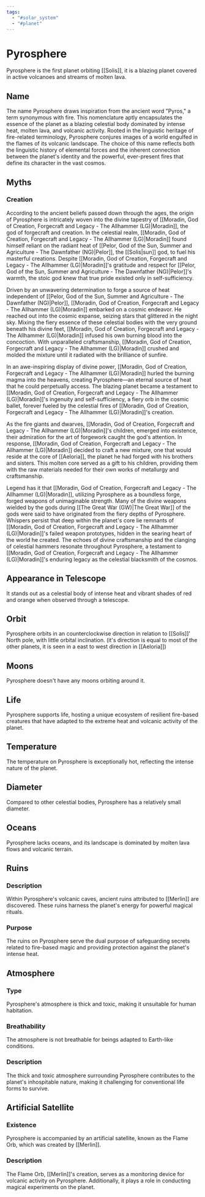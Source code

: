 ```yaml
---
tags:
  - "#solar_system"
  - "#planet"
---
```

# Pyrosphere

Pyrosphere is the first planet orbiting [[Solis]], it is a blazing planet covered in active volcanoes and streams of molten lava. 

## Name

The name Pyrosphere draws inspiration from the ancient word "Pyros," a term synonymous with fire. This nomenclature aptly encapsulates the essence of the planet as a blazing celestial body dominated by intense heat, molten lava, and volcanic activity. Rooted in the linguistic heritage of fire-related terminology, Pyrosphere conjures images of a world engulfed in the flames of its volcanic landscape. The choice of this name reflects both the linguistic history of elemental forces and the inherent connection between the planet's identity and the powerful, ever-present fires that define its character in the vast cosmos.

## Myths

### Creation

According to the ancient beliefs passed down through the ages, the origin of Pyrosphere is intricately woven into the divine tapestry of [[Moradin, God of Creation, Forgecraft and Legacy - The Allhammer (LG)|Moradin]], the god of forgecraft and creation. In the celestial realm, [[Moradin, God of Creation, Forgecraft and Legacy - The Allhammer (LG)|Moradin]] found himself reliant on the radiant heat of [[Pelor, God of the Sun, Summer and Agriculture - The Dawnfather (NG)|Pelor]], the [[Solis|sun]] god, to fuel his masterful creations. Despite [[Moradin, God of Creation, Forgecraft and Legacy - The Allhammer (LG)|Moradin]]'s gratitude and respect for [[Pelor, God of the Sun, Summer and Agriculture - The Dawnfather (NG)|Pelor]]'s warmth, the stoic god knew that true pride existed only in self-sufficiency.

Driven by an unwavering determination to forge a source of heat independent of [[Pelor, God of the Sun, Summer and Agriculture - The Dawnfather (NG)|Pelor]], [[Moradin, God of Creation, Forgecraft and Legacy - The Allhammer (LG)|Moradin]] embarked on a cosmic endeavor. He reached out into the cosmic expanse, seizing stars that glittered in the night sky. Mixing the fiery essence of these celestial bodies with the very ground beneath his divine feet, [[Moradin, God of Creation, Forgecraft and Legacy - The Allhammer (LG)|Moradin]] infused his own burning blood into the concoction. With unparalleled craftsmanship, [[Moradin, God of Creation, Forgecraft and Legacy - The Allhammer (LG)|Moradin]] crushed and molded the mixture until it radiated with the brilliance of sunfire.

In an awe-inspiring display of divine power, [[Moradin, God of Creation, Forgecraft and Legacy - The Allhammer (LG)|Moradin]] hurled the burning magma into the heavens, creating Pyrosphere—an eternal source of heat that he could perpetually access. The blazing planet became a testament to [[Moradin, God of Creation, Forgecraft and Legacy - The Allhammer (LG)|Moradin]]'s ingenuity and self-sufficiency, a fiery orb in the cosmic ballet, forever fueled by the celestial fires of [[Moradin, God of Creation, Forgecraft and Legacy - The Allhammer (LG)|Moradin]]'s creation.

As the fire giants and dwarves, [[Moradin, God of Creation, Forgecraft and Legacy - The Allhammer (LG)|Moradin]]'s children, emerged into existence, their admiration for the art of forgework caught the god's attention. In response, [[Moradin, God of Creation, Forgecraft and Legacy - The Allhammer (LG)|Moradin]] decided to craft a new mixture, one that would reside at the core of [[Aeloria]], the planet he had forged with his brothers and sisters. This molten core served as a gift to his children, providing them with the raw materials needed for their own works of metallurgy and craftsmanship.

Legend has it that [[Moradin, God of Creation, Forgecraft and Legacy - The Allhammer (LG)|Moradin]], utilizing Pyrosphere as a boundless forge, forged weapons of unimaginable strength. Many of the divine weapons wielded by the gods during [[The Great War (GW)|The Great War]] of the gods were said to have originated from the fiery depths of Pyrosphere. Whispers persist that deep within the planet's core lie remnants of [[Moradin, God of Creation, Forgecraft and Legacy - The Allhammer (LG)|Moradin]]'s failed weapon prototypes, hidden in the searing heart of the world he created. The echoes of divine craftsmanship and the clanging of celestial hammers resonate throughout Pyrosphere, a testament to [[Moradin, God of Creation, Forgecraft and Legacy - The Allhammer (LG)|Moradin]]'s enduring legacy as the celestial blacksmith of the cosmos.

## Appearance in Telescope

It stands out as a celestial body of intense heat and vibrant shades of red and orange when observed through a telescope.

## Orbit

Pyrosphere orbits in an counterclockwise direction in relation to [[Solis]]' North pole, with little orbital inclination. (it's direction is equal to most of the other planets, it is seen in a east to west direction in [[Aeloria]])

## Moons

Pyrosphere doesn't have any moons orbiting around it.

## Life

Pyrosphere supports life, hosting a unique ecosystem of resilient fire-based creatures that have adapted to the extreme heat and volcanic activity of the planet.

## Temperature

The temperature on Pyrosphere is exceptionally hot, reflecting the intense nature of the planet.

## Diameter

Compared to other celestial bodies, Pyrosphere has a relatively small diameter.
## Oceans

Pyrosphere lacks oceans, and its landscape is dominated by molten lava flows and volcanic terrain.

## Ruins

### Description

Within Pyrosphere's volcanic caves, ancient ruins attributed to [[Merlin]] are discovered. These ruins harness the planet's energy for powerful magical rituals.

### Purpose

The ruins on Pyrosphere serve the dual purpose of safeguarding secrets related to fire-based magic and providing protection against the planet's intense heat.

## Atmosphere

### Type

Pyrosphere's atmosphere is thick and toxic, making it unsuitable for human habitation.

### Breathability

The atmosphere is not breathable for beings adapted to Earth-like conditions.

### Description

The thick and toxic atmosphere surrounding Pyrosphere contributes to the planet's inhospitable nature, making it challenging for conventional life forms to survive.

## Artificial Satellite

### Existence

Pyrosphere is accompanied by an artificial satellite, known as the Flame Orb, which was created by [[Merlin]].

### Description

The Flame Orb, [[Merlin]]'s creation, serves as a monitoring device for volcanic activity on Pyrosphere. Additionally, it plays a role in conducting magical experiments on the planet.



